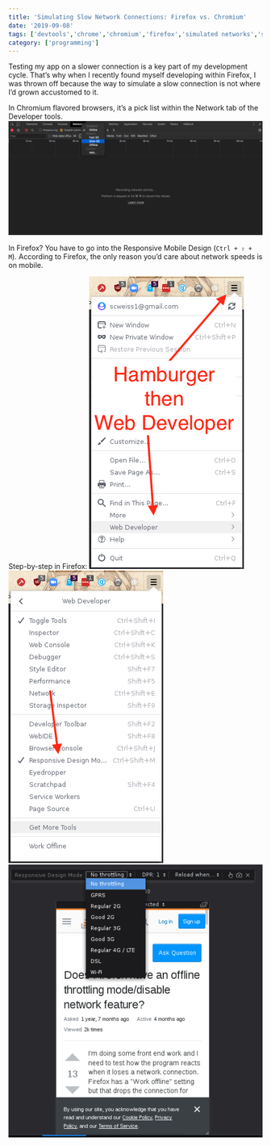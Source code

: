 ```yaml
---
title: 'Simulating Slow Network Connections: Firefox vs. Chromium'
date: '2019-09-08'
tags: ['devtools','chrome','chromium','firefox','simulated networks','slow3g']
category: ['programming']
---
```


Testing my app on a slower connection is a key part of my development cycle. That’s why when I recently found myself developing within Firefox, I was thrown off because the way to simulate a slow connection is not where I’d grown accustomed to it.

In Chromium flavored browsers, it’s a pick list within the Network tab of the Developer tools.
![](./chromium-network-tab.png)

In Firefox? You have to go into the Responsive Mobile Design (`Ctrl + ⇧ + M`). According to Firefox, the only reason you’d care about network speeds is on mobile.

Step-by-step in Firefox:
![](firefox-hamburger.png)
![](firefox-webdev-menu.png)
![](firefox-responsive-design-mode.png)
